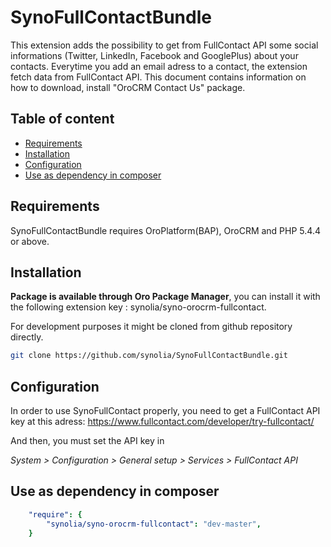 SynoFullContactBundle
=====================

This extension adds the possibility to get from FullContact API some social informations (Twitter, LinkedIn, Facebook and GooglePlus) about your contacts. Everytime you add an email adress to a contact, the extension fetch data from FullContact API. This document contains information on how to download, install "OroCRM Contact Us" package.

Table of content
-----------------

- [Requirements](#requirements)
- [Installation](#installation)
- [Configuration](#configuration)
- [Use as dependency in composer](#use-as-dependency-in-composer)

Requirements
------------

SynoFullContactBundle requires OroPlatform(BAP), OroCRM and PHP 5.4.4 or above.

Installation
------------

**Package is available through Oro Package Manager**, you can install it with the following extension key : synolia/syno-orocrm-fullcontact. 

For development purposes it might be cloned from github repository directly.

```bash
git clone https://github.com/synolia/SynoFullContactBundle.git
```

Configuration
-------------

In order to use SynoFullContact properly, you need to get a FullContact API key at this adress:
https://www.fullcontact.com/developer/try-fullcontact/

And then, you must set the API key in

*System > Configuration > General setup > Services > FullContact API*

Use as dependency in composer
-----------------------------

```yaml
    "require": {
        "synolia/syno-orocrm-fullcontact": "dev-master",
    }
```

